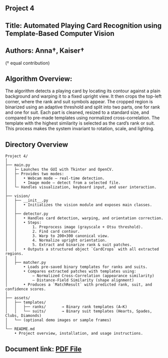 ## Project 4 
## Title: Automated Playing Card Recognition using Template-Based Computer Vision
## Authors: Anna†, Kaiser†  
(† equal contribution)
## Algorithm Overview:
The algorithm detects a playing card by locating its contour against a plain background and warping it to a fixed upright view. It then crops the top-left corner, where the rank and suit symbols appear. The cropped region is binarized using an adaptive threshold and split into two parts, one for rank and one for suit. Each part is cleaned, resized to a standard size, and compared to pre-made templates using normalized cross-correlation. The template with the highest similarity is selected as the card’s rank or suit. This process makes the system invariant to rotation, scale, and lighting.

## Directory Overview
```
Project 4/
│
├── main.py
│   ├─ Launches the GUI with Tkinter and OpenCV.
│   ├─ Provides two modes:
│   │   • Webcam mode – real-time detection.
│   │   • Image mode – detect from a selected file.
│   └─ Handles visualization, keyboard input, and user interaction.
│
├── vision/
│   ├── __init__.py
│   │   • Initializes the vision module and exposes main classes.
│   │
│   ├── detector.py
│   │   • Handles card detection, warping, and orientation correction.
│   │   • Steps:
│   │       1. Preprocess image (grayscale + Otsu threshold).
│   │       2. Find card contour.
│   │       3. Warp to 200×300 canonical view.
│   │       4. Normalize upright orientation.
│   │       5. Extract and binarize rank & suit patches.
│   │   • Outputs a structured object `CardCrops` with all extracted regions.
│   │
│   ├── matcher.py
│       • Loads pre-saved binary templates for ranks and suits.
│       • Compares extracted patches with templates using:
│           – Normalized Cross-Correlation (appearance similarity)
│           – Distance-Field Similarity (shape alignment)
│       • Produces a `MatchResult` with predicted rank, suit, and confidence scores.
│
├── assets/
│   ├── templates/
│   │   ├── ranks/       → Binary rank templates (A–K)
│   │   └── suits/       → Binary suit templates (Hearts, Spades, Clubs, Diamonds)
│   └── (optional demo images or sample frames)
│
└── README.md
    • Project overview, installation, and usage instructions.

```

## Document link: [PDF File](https://drive.google.com/file/d/17xpe8O7JdY2evqKMsyXgTrJEmiOorkPA/view?usp=drive_link)


